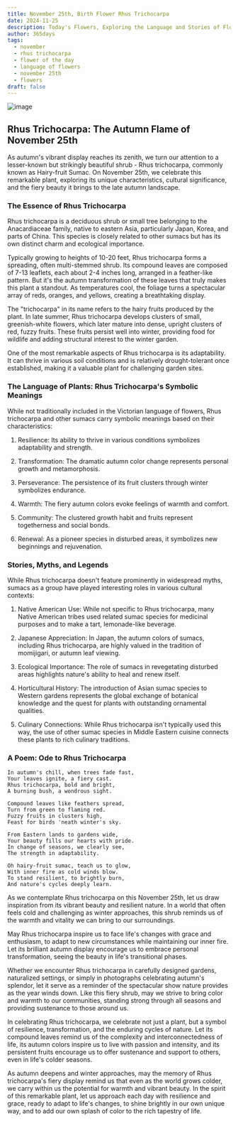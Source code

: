 ```yaml
---
title: November 25th, Birth Flower Rhus Trichocarpa
date: 2024-11-25
description: Today's Flowers, Exploring the Language and Stories of Flowers Rhus Trichocarpa
author: 365days
tags:
  - november
  - rhus trichocarpa
  - flower of the day
  - language of flowers
  - november 25th
  - flowers
draft: false
---
```


![image](https://cdn.pixabay.com/photo/2021/10/17/17/03/sumac-leaves-6718977_1280.jpg#center)

## Rhus Trichocarpa: The Autumn Flame of November 25th

As autumn's vibrant display reaches its zenith, we turn our attention to a lesser-known but strikingly beautiful shrub - Rhus trichocarpa, commonly known as Hairy-fruit Sumac. On November 25th, we celebrate this remarkable plant, exploring its unique characteristics, cultural significance, and the fiery beauty it brings to the late autumn landscape.

### The Essence of Rhus Trichocarpa

Rhus trichocarpa is a deciduous shrub or small tree belonging to the Anacardiaceae family, native to eastern Asia, particularly Japan, Korea, and parts of China. This species is closely related to other sumacs but has its own distinct charm and ecological importance.

Typically growing to heights of 10-20 feet, Rhus trichocarpa forms a spreading, often multi-stemmed shrub. Its compound leaves are composed of 7-13 leaflets, each about 2-4 inches long, arranged in a feather-like pattern. But it's the autumn transformation of these leaves that truly makes this plant a standout. As temperatures cool, the foliage turns a spectacular array of reds, oranges, and yellows, creating a breathtaking display.

The "trichocarpa" in its name refers to the hairy fruits produced by the plant. In late summer, Rhus trichocarpa develops clusters of small, greenish-white flowers, which later mature into dense, upright clusters of red, fuzzy fruits. These fruits persist well into winter, providing food for wildlife and adding structural interest to the winter garden.

One of the most remarkable aspects of Rhus trichocarpa is its adaptability. It can thrive in various soil conditions and is relatively drought-tolerant once established, making it a valuable plant for challenging garden sites.

### The Language of Plants: Rhus Trichocarpa's Symbolic Meanings

While not traditionally included in the Victorian language of flowers, Rhus trichocarpa and other sumacs carry symbolic meanings based on their characteristics:

1. Resilience: Its ability to thrive in various conditions symbolizes adaptability and strength.

2. Transformation: The dramatic autumn color change represents personal growth and metamorphosis.

3. Perseverance: The persistence of its fruit clusters through winter symbolizes endurance.

4. Warmth: The fiery autumn colors evoke feelings of warmth and comfort.

5. Community: The clustered growth habit and fruits represent togetherness and social bonds.

6. Renewal: As a pioneer species in disturbed areas, it symbolizes new beginnings and rejuvenation.

### Stories, Myths, and Legends

While Rhus trichocarpa doesn't feature prominently in widespread myths, sumacs as a group have played interesting roles in various cultural contexts:

1. Native American Use: While not specific to Rhus trichocarpa, many Native American tribes used related sumac species for medicinal purposes and to make a tart, lemonade-like beverage.

2. Japanese Appreciation: In Japan, the autumn colors of sumacs, including Rhus trichocarpa, are highly valued in the tradition of momijigari, or autumn leaf viewing.

3. Ecological Importance: The role of sumacs in revegetating disturbed areas highlights nature's ability to heal and renew itself.

4. Horticultural History: The introduction of Asian sumac species to Western gardens represents the global exchange of botanical knowledge and the quest for plants with outstanding ornamental qualities.

5. Culinary Connections: While Rhus trichocarpa isn't typically used this way, the use of other sumac species in Middle Eastern cuisine connects these plants to rich culinary traditions.

### A Poem: Ode to Rhus Trichocarpa

	In autumn's chill, when trees fade fast,
	Your leaves ignite, a fiery cast.
	Rhus trichocarpa, bold and bright,
	A burning bush, a wondrous sight.
	
	Compound leaves like feathers spread,
	Turn from green to flaming red.
	Fuzzy fruits in clusters high,
	Feast for birds 'neath winter's sky.
	
	From Eastern lands to gardens wide,
	Your beauty fills our hearts with pride.
	In change of seasons, we clearly see,
	The strength in adaptability.
	
	Oh hairy-fruit sumac, teach us to glow,
	With inner fire as cold winds blow.
	To stand resilient, to brightly burn,
	And nature's cycles deeply learn.

As we contemplate Rhus trichocarpa on this November 25th, let us draw inspiration from its vibrant beauty and resilient nature. In a world that often feels cold and challenging as winter approaches, this shrub reminds us of the warmth and vitality we can bring to our surroundings.

May Rhus trichocarpa inspire us to face life's changes with grace and enthusiasm, to adapt to new circumstances while maintaining our inner fire. Let its brilliant autumn display encourage us to embrace personal transformation, seeing the beauty in life's transitional phases.

Whether we encounter Rhus trichocarpa in carefully designed gardens, naturalized settings, or simply in photographs celebrating autumn's splendor, let it serve as a reminder of the spectacular show nature provides as the year winds down. Like this fiery shrub, may we strive to bring color and warmth to our communities, standing strong through all seasons and providing sustenance to those around us.

In celebrating Rhus trichocarpa, we celebrate not just a plant, but a symbol of resilience, transformation, and the enduring cycles of nature. Let its compound leaves remind us of the complexity and interconnectedness of life, its autumn colors inspire us to live with passion and intensity, and its persistent fruits encourage us to offer sustenance and support to others, even in life's colder seasons.

As autumn deepens and winter approaches, may the memory of Rhus trichocarpa's fiery display remind us that even as the world grows colder, we carry within us the potential for warmth and vibrant beauty. In the spirit of this remarkable plant, let us approach each day with resilience and grace, ready to adapt to life's changes, to shine brightly in our own unique way, and to add our own splash of color to the rich tapestry of life.